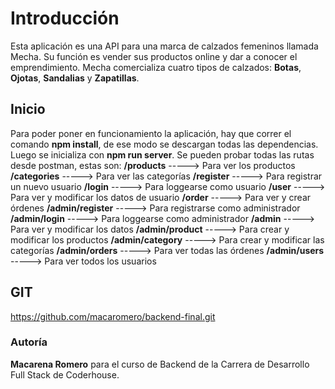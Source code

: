 # Introducción

Esta aplicación es una API para una marca de calzados femeninos llamada Mecha. Su función es vender sus productos online y dar a conocer el emprendimiento.
Mecha comercializa cuatro tipos de calzados: **Botas**, **Ojotas**, **Sandalias** y **Zapatillas**.

## Inicio

Para poder poner en funcionamiento la aplicación, hay que correr el comando **npm install**, de ese modo se descargan todas las dependencias. Luego se inicializa con **npm run server**.
Se pueden probar todas las rutas desde postman, estas son:
    **/products**           ----->      Para ver los productos
    **/categories**         ----->      Para ver las categorías
    **/register**           ----->      Para registrar un nuevo usuario
    **/login**              ----->      Para loggearse como usuario
    **/user**               ----->      Para ver y modificar los datos de usuario
    **/order**              ----->      Para ver y crear órdenes
    **/admin/register**     ----->      Para registrarse como administrador
    **/admin/login**        ----->      Para loggearse como administrador
    **/admin**              ----->      Para ver y modificar los datos 
    **/admin/product**      ----->      Para crear y modificar los productos 
    **/admin/category**     ----->      Para crear y modificar las categorías 
    **/admin/orders**       ----->      Para ver todas las órdenes
    **/admin/users**        ----->      Para ver todos los usuarios

## GIT

https://github.com/macaromero/backend-final.git

### Autoría

**Macarena Romero** para el curso de Backend de la Carrera de Desarrollo Full Stack de Coderhouse.